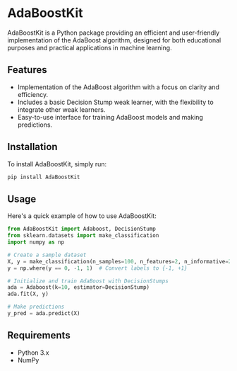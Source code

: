 # AdaBoostKit

AdaBoostKit is a Python package providing an efficient and user-friendly implementation of the AdaBoost algorithm, designed for both educational purposes and practical applications in machine learning.

## Features
- Implementation of the AdaBoost algorithm with a focus on clarity and efficiency.
- Includes a basic Decision Stump weak learner, with the flexibility to integrate other weak learners.
- Easy-to-use interface for training AdaBoost models and making predictions.

## Installation
To install AdaBoostKit, simply run:
```bash
pip install AdaBoostKit
```

## Usage
Here's a quick example of how to use AdaBoostKit:
```python
from AdaBoostKit import Adaboost, DecisionStump
from sklearn.datasets import make_classification
import numpy as np

# Create a sample dataset
X, y = make_classification(n_samples=100, n_features=2, n_informative=2, n_redundant=0)
y = np.where(y == 0, -1, 1)  # Convert labels to {-1, +1}

# Initialize and train AdaBoost with DecisionStumps
ada = Adaboost(k=10, estimator=DecisionStump)
ada.fit(X, y)

# Make predictions
y_pred = ada.predict(X)
```

## Requirements
- Python 3.x
- NumPy